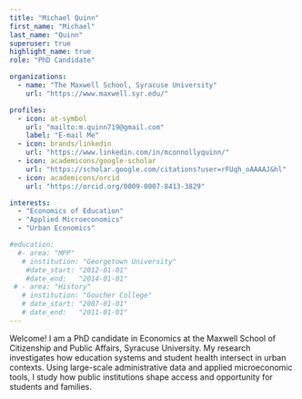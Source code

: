 ```yaml
---
title: "Michael Quinn"
first_name: "Michael"
last_name: "Quinn"
superuser: true
highlight_name: true
role: "PhD Candidate"

organizations:
  - name: "The Maxwell School, Syracuse University"
    url: "https://www.maxwell.syr.edu/"

profiles:
  - icon: at-symbol
    url: "mailto:m.quinn719@gmail.com"
    label: "E-mail Me"
  - icon: brands/linkedin
    url: "https://www.linkedin.com/in/mconnollyquinn/"
  - icon: academicons/google-scholar
    url: "https://scholar.google.com/citations?user=rFUqh_oAAAAJ&hl"
  - icon: academicons/orcid
    url: "https://orcid.org/0009-0007-8413-3829"

interests:
  - "Economics of Education"
  - "Applied Microeconomics"
  - "Urban Economics"

#education:
  #- area: "MPP"
   # institution: "Georgetown University"
    #date_start: "2012-01-01"
    #date_end:   "2014-01-01"
 # - area: "History"
   # institution: "Goucher College"
   # date_start: "2007-01-01"
   # date_end:   "2011-01-01"
---
```


Welcome! I am a PhD candidate in Economics at the Maxwell School of Citizenship and Public Affairs, Syracuse University. My research investigates how education systems and student health intersect in urban contexts. Using large-scale administrative data and applied microeconomic tools, I study how public institutions shape access and opportunity for students and families.
